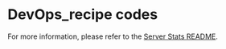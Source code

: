 # DevOps_recipe codes
For more information, please refer to the [Server Stats README](./server_stats/README.md).
